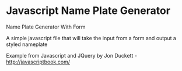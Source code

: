 # Javascript Name Plate Generator
Name Plate Generator With Form

A simple javascript file that will take the input from a form and output a styled nameplate

Example from Javascript and JQuery by Jon Duckett - http://javascriptbook.com/ 
